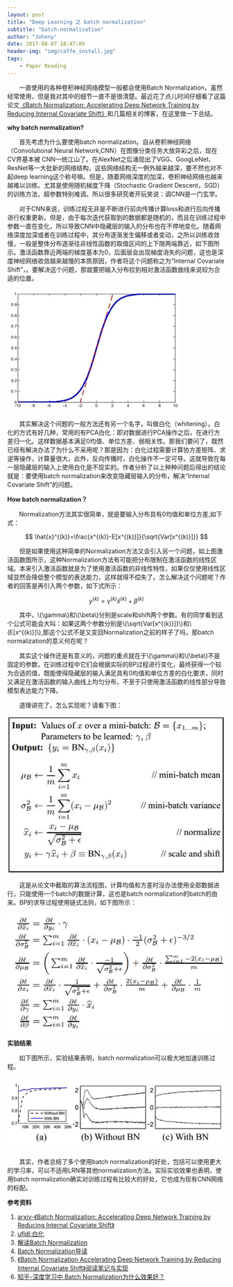 ```yaml
---
layout: post
title: "Deep Learning 之 batch normalization"
subtitle: "batch-normalization"
author: "Johnny"
date: 2017-08-07 18:47:09
header-img: "img/caffe_install.jpg"
tags: 
    - Paper Reading
---
```


&#160; &#160; &#160; &#160;一直使用的各种卷积神经网络模型一般都会使用Batch Normalization，虽然经常使用，但是我对其中的细节一直不是很清楚。最近花了点儿时间仔细看了这篇论文[《Batch Normalization: Accelerating Deep Network Training by Reducing Internal Covariate Shift》][1]和几篇相关的博客，在这里做一下总结。

**why batch normalization?**

&#160; &#160; &#160; &#160;首先考虑为什么要使用batch normalization。自从卷积神经网络（Convolutional Neural Network,CNN）在图像分类任务大放异彩之后，现在CV界基本被
CNN一统江山了。在AlexNet之后涌现出了VGG、GoogLeNet、ResNet等一大批新的网络结构，这些网络结构无一例外越来越深，要不然也对不起deep learning这个称号嘛。但是，随着网络深度的加深，卷积神经网络也越来越难以训练。尤其是使用随机梯度下降（Stochastic Gradient Descent，SGD）的训练方法，超参数特别难调。所以很多研究者开玩笑说：调CNN是一门玄学。

&#160; &#160; &#160; &#160;对于CNN来说，训练过程无非是不断进行前向传播计算loss和进行后向传播进行权重更新。但是，由于每次迭代获取到的数据都是随机的，而且在训练过程中参数一直在变化，所以导致CNN中隐藏层的输入的分布也在不停地变化。随着网络深度加深或者在训练过程中，其分布逐渐发生偏移或者变动，之所以训练收敛慢，一般是整体分布逐渐往非线性函数的取值区间的上下限两端靠近，如下图所示。激活函数靠近两端的梯度基本为0，后面层会出现梯度消失的问题，这也是深度神经网络收敛越来越慢的本质原因，作者将这个问题称之为“Internal Covariate Shift”，。要解决这个问题，那就要把输入分布拉到相对激活函数曲线来说较为合适的位置。

![java-javascript](/img/in-post/batch-normalization/ac.jpg)

&#160; &#160; &#160; &#160;其实解决这个问题的一般方法还有另一个名字，叫做白化（whitening）。白化的方式有好几种，常用的有PCA白化：即对数据进行PCA操作之后，在进行方差归一化。这样数据基本满足0均值、单位方差、弱相关性。那我们要问了，既然已经有解决办法了为什么不采用呢？那是因为：白化过程需要计算协方差矩阵、求逆等操作，计算量很大，此外，反向传播时，白化操作不一定可导。这就导致在每一层隐藏层的输入上使用白化是不现实的。作者分析了以上种种问题后得出的结论就是：要使用batch normalization来改变隐藏层输入的分布，解决“Internal Covariate Shift”的问题。

**How batch normalization？**

&#160; &#160; &#160; &#160;Normalization方法其实很简单，就是要输入分布具有0均值和单位方差,如下式：

$$ \hat{x}^{(k)}=\frac{x^{(k)}-E[x^{(k)}]}{\sqrt{Var[x^{(k)}]}} $$

&#160; &#160; &#160; &#160;但是如果使用这种简单的Normalization方法又会引入另一个问题，如上图激活函数图所示，这种Normalization方法有可能把分布限制在激活函数的线性区域。本来引入激活函数就是为了使用激活函数的非线性特性，如果仅仅使用线性区域显然会降低整个模型的表达能力，这样就得不偿失了。怎么解决这个问题呢？作者的回答是再引入两个参数，如下式所示：

$$ y^{(k)}=\gamma ^{(k)}\hat{x}^{(k)}+\beta ^{(k)} $$

&#160; &#160; &#160; &#160;其中，\\(\gamma\\)和\\(\beta\\)分别是scale和shift两个参数。有的同学看到这个公式可能会大叫：如果这两个参数分别是\\(\sqrt{Var[x^{(k)}]}\\)和\\(E[x^{(k)}]\\),那这个公式不是又变回Normalization之前的样子了吗，那batch normalization的意义何在呢？

&#160; &#160; &#160; &#160;其实这个操作还是有意义的，问题的重点就在于\\(\gamma\\)和\\(\beta\\)不是固定的参数，在训练过程中它们会根据实际的BP过程进行变化，最终获得一个较为合适的值，既能使得隐藏层的输入满足具有0均值和单位方差的白化要求，同时又满足在激活函数的输入曲线上均匀分布，不至于只使用激活函数的线性部分导致模型表达能力下降。

&#160; &#160; &#160; &#160;道理讲完了，怎么实现呢？请看下图：

![java-javascript](/img/in-post/batch-normalization/formula.jpg)

&#160; &#160; &#160; &#160;这是从论文中截取的算法流程图，计算均值和方差时没办法使用全部数据进行，只能使用一个batch的数据计算，这也是batch normalization的batch的由来。BP的求导过程使用链式法则，如下图所示：

![java-javascript](/img/in-post/batch-normalization/bp.jpg)

**实验结果**

&#160; &#160; &#160; &#160;如下图所示，实验结果表明，batch normalization可以极大地加速训练过程。

![java-javascript](/img/in-post/batch-normalization/result0.jpg)

&#160; &#160; &#160; &#160;其实，作者总结了多个使用batch normalization的好处，包括可以使用更大的学习率，可以不适用LRN等其他normalization方法。实际实验效果也表明，使用batch normalization确实对训练过程有比较大的好处，它也成为现有CNN网络的标配。

**参考资料**

 1. [arxiv-《Batch Normalization: Accelerating Deep Network Training by Reducing Internal Covariate Shift》][2]
 2. [ufldl:白化][3]
 3. [解读Batch Normalization][4]
 4. [Batch Normalization导读][5]
 5. [《Batch Normalization Accelerating Deep Network Training by Reducing Internal Covariate Shift》阅读笔记与实现][6]
 6. [知乎-深度学习中 Batch Normalization为什么效果好？][7]


  [1]: https://arxiv.org/pdf/1502.03167.pdf
  [2]: https://arxiv.org/pdf/1502.03167.pdf
  [3]: http://ufldl.stanford.edu/wiki/index.php/%E7%99%BD%E5%8C%96
  [4]: http://blog.csdn.net/shuzfan/article/details/50723877
  [5]: http://blog.csdn.net/malefactor/article/details/51476961
  [6]: http://blog.csdn.net/happynear/article/details/44238541
  [7]: https://www.zhihu.com/question/38102762?utm_campaign=webshare&utm_source=weibo&utm_medium=zhihu